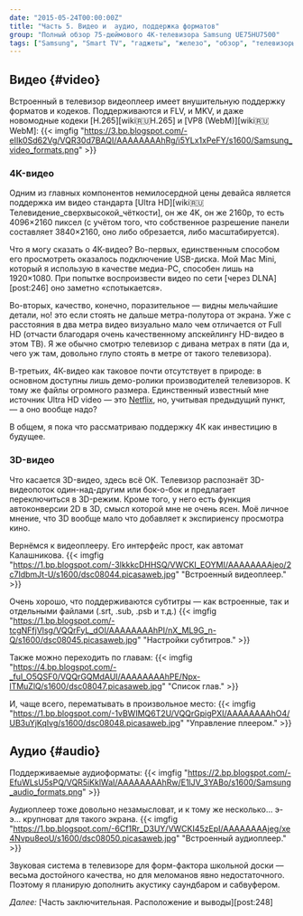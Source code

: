 ```yaml
---
date: "2015-05-24T00:00:00Z"
title: "Часть 5. Видео и  аудио, поддержка форматов"
group: "Полный обзор 75-дюймового 4K-телевизора Samsung UE75HU7500"
tags: ["Samsung", "Smart TV", "гаджеты", "железо", "обзор", "телевизоры"]
---
```


## Видео {#video}

Встроенный в телевизор видеоплеер имеет внушительную поддержку форматов и кодеков. Поддерживаются и FLV, и MKV, и даже новомодные кодеки [H.265][wiki:ru:H.265] и [VP8 (WebM)][wiki:ru:WebM]:
{{< imgfig "https://3.bp.blogspot.com/-eIIk0Sd62Vg/VQR30d7BAQI/AAAAAAAAhRg/i5YLx1xPeFY/s1600/Samsung_video_formats.png" >}}

<!--more-->

### 4K-видео

Одним из главных компонентов немилосердной цены девайса является поддержка им видео стандарта [Ultra HD][wiki:ru:Телевидение_сверхвысокой_чёткости], он же 4K, он же 2160p, то есть 4096×2160 пиксел (с учётом того, что собственное разрешение панели составляет 3840×2160, оно либо обрезается, либо масштабируется).

Что я могу сказать о 4К-видео? Во-первых, единственным способом его просмотреть оказалось подключение USB-диска. Мой Mac Mini, который я использую в качестве медиа-PC, способен лишь на 1920×1080. При попытке воспроизвести видео по сети [через DLNA][post:246] оно заметно «спотыкается».

Во-вторых, качество, конечно, поразительное — видны мельчайшие детали, но! это если стоять не дальше метра-полутора от экрана. Уже с расстояния в два метра видео визуально мало чем отличается от Full HD (отчасти благодаря очень качественному апскейлингу HD-видео в этом ТВ). Я же обычно смотрю телевизор с дивана метрах в пяти (да и, чего уж там, довольно глупо стоять в метре от такого телевизора).

В-третьих, 4К-видео как таковое почти отсутствует в природе: в основном доступны лишь демо-ролики производителей телевизоров. К тому же файлы огромного размера. Единственный известный мне источник Ultra HD video — это [Netflix](https://help.netflix.com/en/node/13444), но, учитывая предыдущий пункт, — а оно вообще надо?

В общем, я пока что рассматриваю поддержку 4К как инвестицию в будущее.

### 3D-видео

Что касается 3D-видео, здесь всё ОК. Телевизор распознаёт 3D-видеопоток один-над-другим или бок-о-бок и предлагает переключиться в 3D-режим. Кроме того, у него есть функция автоконверсии 2D в 3D, смысл которой мне не очень ясен. Моё личное мнение, что 3D вообще мало что добавляет к экспириенсу просмотра кино.

Вернёмся к видеоплееру. Его интерфейс прост, как автомат Калашникова.
{{< imgfig "https://1.bp.blogspot.com/-3lkkkcDHHSQ/VWCKI_EOYMI/AAAAAAAAjeo/2c7IdbmJt-U/s1600/dsc08044.picasaweb.jpg" "Встроенный видеоплеер." >}}

Очень хорошо, что поддерживаются субтитры — как встроенные, так и отдельными файлами (.srt, .sub, .psb и т.д.)
{{< imgfig "https://1.bp.blogspot.com/-tcgNFfjVlsg/VQQrFyL_dOI/AAAAAAAAhPI/nX_ML9G_n-Q/s1600/dsc08045.picasaweb.jpg" "Настройки субтитров." >}}

Также можно переходить по главам:
{{< imgfig "https://4.bp.blogspot.com/-_fuI_O5QSF0/VQQrGQMdAUI/AAAAAAAAhPE/Npx-lTMuZlQ/s1600/dsc08047.picasaweb.jpg" "Список глав." >}}

И, чаще всего, перематывать в произвольное место:
{{< imgfig "https://1.bp.blogspot.com/-1vBWIMQ6T2U/VQQrGpigPXI/AAAAAAAAhO4/UB3uYjKqIvg/s1600/dsc08048.picasaweb.jpg" "Управление плеером." >}}

## Аудио {#audio}

Поддерживаемые аудиоформаты:
{{< imgfig "https://2.bp.blogspot.com/-EfuWLsU5sPQ/VQR5iKklWaI/AAAAAAAAhRw/E1lJV_3YABo/s1600/Samsung_audio_formats.png" >}}

Аудиоплеер тоже довольно незамысловат, и к тому же несколько… э-э… крупноват для такого экрана.
{{< imgfig "https://1.bp.blogspot.com/-6Cf1Rr_D3UY/VWCKI45zEpI/AAAAAAAAjeg/xe4Nvpu8eoU/s1600/dsc08050.picasaweb.jpg" "Встроенный аудиоплеер." >}}

Звуковая система в телевизоре для форм-фактора школьной доски — весьма достойного качества, но для меломанов явно недостаточного. Поэтому я планирую дополнить акустику саундбаром и сабвуфером.

*Далее:* [Часть заключительная. Расположение и выводы][post:248]
